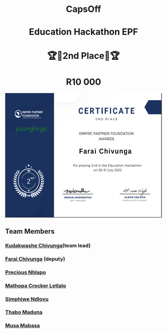 <h1 align="center"> CapsOff </h1>
<h1 align="center"> Education Hackathon EPF </h1>
<h1 align="center"> 🏆🥈2nd Place🥈🏆 </h1>
<h1 align='center'> R10 000 </h1>

<p align="center"> 
	<img alt="Team Photo" src="https://github.com/FaraiQC/CapsOff/blob/develop/FC.png" width="600" height="400">
</p>

## Team Members
### [Kudakwashe Chivunga](https://github.com/Kuda214)(team lead) 
### [Farai Chivunga](https://github.com/FaraiQC) (deputy)
### [Precious Nhlapo](https://github.com/Ambient567)
### [Mathopa Crocker Letlalo](https://github.com/Mathopa04)
### [Simphiwe Ndlovu](https://github.com/SimphiweNdlovu)
### [Thabo Maduna](https://github.com/MadunaThabo)
### [Musa Mabasa](https://github.com/Musa-Mabasa)

